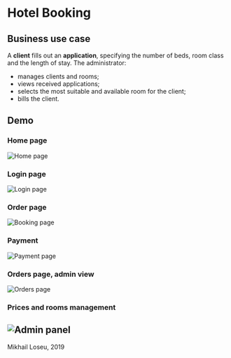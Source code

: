 # Hotel Booking

## Business use case

A **client** fills out an **application**, specifying the number of beds, room class and the length of stay.
The administrator:

- manages clients and rooms;
- views received applications;
- selects the most suitable and available room for the client;
- bills the client.

## Demo

### Home page
![Home page](https://lawseff.github.io/other/hotel-booking-demo/1-home.png)

### Login page
![Login page](https://lawseff.github.io/other/hotel-booking-demo/2-login.png)

### Order page
![Booking page](https://lawseff.github.io/other/hotel-booking-demo/3-order.png)

### Payment
![Payment page](https://lawseff.github.io/other/hotel-booking-demo/4-payment.png)

### Orders page, admin view
![Orders page](https://lawseff.github.io/other/hotel-booking-demo/5-admin-orders.png)

### Prices and rooms management
![Admin panel](https://lawseff.github.io/other/hotel-booking-demo/6-admin-panel.png)
-----
Mikhail Loseu, 2019
